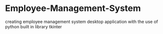 # Employee-Management-System
creating employee management system desktop application with the use of python built in library tkinter
